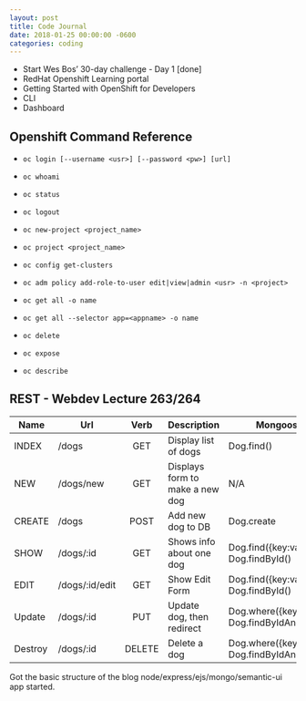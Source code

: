 ```yaml
---
layout: post
title: Code Journal
date: 2018-01-25 00:00:00 -0600
categories: coding
---
```


- Start Wes Bos’ 30-day challenge - Day 1 [done]
- RedHat Openshift Learning portal
- Getting Started with OpenShift for Developers
- CLI
- Dashboard

## Openshift Command Reference

- `oc login [--username <usr>] [--password <pw>] [url]`
- `oc whoami`
- `oc status`
- `oc logout`

- `oc new-project <project_name>`
- `oc project <project_name>`

- `oc config get-clusters`

- `oc adm policy add-role-to-user edit|view|admin <usr> -n <project>`

- `oc get all -o name`
- `oc get all --selector app=<appname> -o name`
- `oc delete`
- `oc expose`
- `oc describe`

## REST - Webdev Lecture 263/264

| Name    | Url            |  Verb  | Description                     | Mongoose properties                                        |
| ------- | -------------- | :----: | ------------------------------- | ---------------------------------------------------------- |
| INDEX   | /dogs          |  GET   | Display list of dogs            | Dog.find()                                                 |
| NEW     | /dogs/new      |  GET   | Displays form to make a new dog | N/A                                                        |
| CREATE  | /dogs          |  POST  | Add new dog to DB               | Dog.create                                                 |
| SHOW    | /dogs/:id      |  GET   | Shows info about one dog        | Dog.find({key:value}), Dog.findById()                      |
| EDIT    | /dogs/:id/edit |  GET   | Show Edit Form                  | Dog.find({key:value}), Dog.findById()                      |
| Update  | /dogs/:id      |  PUT   | Update dog, then redirect       | Dog.where({key:value}).update({}), Dog.findByIdAndUpdate() |
| Destroy | /dogs/:id      | DELETE | Delete a dog                    | Dog.where({key:value}).remove(), Dog.findByIdAndRemove()   |

Got the basic structure of the blog node/express/ejs/mongo/semantic-ui app started.
